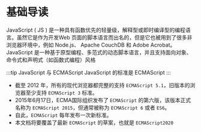 # 基础导读
JavaScript ( JS ) 是一种具有函数优先的轻量级，解释型或即时编译型的编程语言。虽然它是作为开发Web 页面的脚本语言而出名的，但是它也被用到了很多非浏览器环境中，例如 Node.js、 Apache CouchDB 和 Adobe Acrobat。JavaScript 是一种基于原型编程、多范式的动态脚本语言，并且支持面向对象、命令式和声明式（如函数式编程）风格

:::tip JavaScript 与 ECMAScript
JavaScript 的标准是 ECMAScript 
:::

- 截至 2012 年，所有的现代浏览器都完整的支持 `ECMAScript 5.1`，旧版本的浏览器至少支持 `ECMAScript 3` 标准。
- 2015年6月17日，ECMA国际组织发布了 `ECMAScript` 的第六版，该版本正式名称为 `ECMAScript 2015`，但通常被称为 `ECMAScript 6` 或者 `ES6`。
- 自此，`ECMAScript` 每年发布一次新标准。
- 本文档将要覆盖了最新 `ECMAScript` 的草案，也就是 `ECMAScript2020`


